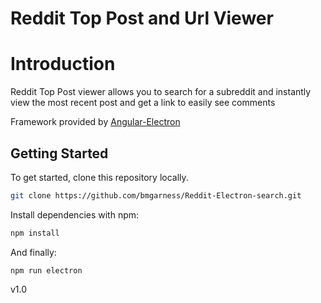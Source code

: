 # Reddit Top Post and Url Viewer

# Introduction

Reddit Top Post viewer allows you to search for a subreddit and instantly view the most recent post and get a link to easily see comments

Framework provided by [Angular-Electron](https://github.com/maximegris/angular-electron)

## Getting Started

To get started, clone this repository locally.

``` bash
git clone https://github.com/bmgarness/Reddit-Electron-search.git
```

Install dependencies with npm:

``` bash
npm install
```

And finally:

```
npm run electron
```
v1.0
